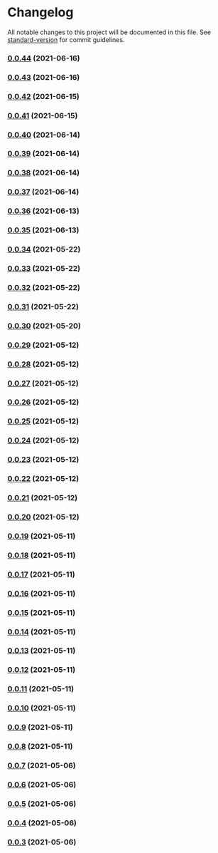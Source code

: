 # Changelog

All notable changes to this project will be documented in this file. See [standard-version](https://github.com/conventional-changelog/standard-version) for commit guidelines.

### [0.0.44](https://gitlab.com/megabyte-labs/dockerfile/ci-pipeline/updater/compare/v0.0.43...v0.0.44) (2021-06-16)

### [0.0.43](https://gitlab.com/megabyte-labs/dockerfile/ci-pipeline/updater/compare/v0.0.42...v0.0.43) (2021-06-16)

### [0.0.42](https://gitlab.com/megabyte-labs/dockerfile/ci-pipeline/updater/compare/v0.0.41...v0.0.42) (2021-06-15)

### [0.0.41](https://gitlab.com/megabyte-labs/dockerfile/ci-pipeline/updater/compare/v0.0.40...v0.0.41) (2021-06-15)

### [0.0.40](https://gitlab.com/megabyte-labs/dockerfile/ci-pipeline/updater/compare/v0.0.39...v0.0.40) (2021-06-14)

### [0.0.39](https://gitlab.com/megabyte-labs/dockerfile/ci-pipeline/updater/compare/v0.0.38...v0.0.39) (2021-06-14)

### [0.0.38](https://gitlab.com/megabyte-labs/dockerfile/ci-pipeline/updater/compare/v0.0.37...v0.0.38) (2021-06-14)

### [0.0.37](https://gitlab.com/megabyte-labs/dockerfile/ci-pipeline/updater/compare/v0.0.36...v0.0.37) (2021-06-14)

### [0.0.36](https://gitlab.com/megabyte-labs/dockerfile/ci-pipeline/updater/compare/v0.0.35...v0.0.36) (2021-06-13)

### [0.0.35](https://gitlab.com/megabyte-labs/dockerfile/ci-pipeline/updater/compare/v0.0.34...v0.0.35) (2021-06-13)

### [0.0.34](https://gitlab.com/megabyte-labs/dockerfile/ci-pipeline/updater/compare/v0.0.33...v0.0.34) (2021-05-22)

### [0.0.33](https://gitlab.com/megabyte-labs/dockerfile/ci-pipeline/updater/compare/v0.0.32...v0.0.33) (2021-05-22)

### [0.0.32](https://gitlab.com/megabyte-labs/dockerfile/ci-pipeline/updater/compare/v0.0.31...v0.0.32) (2021-05-22)

### [0.0.31](https://gitlab.com/megabyte-labs/dockerfile/ci-pipeline/updater/compare/v0.0.30...v0.0.31) (2021-05-22)

### [0.0.30](https://gitlab.com/megabyte-labs/dockerfile/ci-pipeline/updater/compare/v0.0.29...v0.0.30) (2021-05-20)

### [0.0.29](https://gitlab.com/megabyte-labs/dockerfile/ci-pipeline/updater/compare/v0.0.28...v0.0.29) (2021-05-12)

### [0.0.28](https://gitlab.com/megabyte-labs/dockerfile/ci-pipeline/updater/compare/v0.0.27...v0.0.28) (2021-05-12)

### [0.0.27](https://gitlab.com/megabyte-labs/dockerfile/ci-pipeline/updater/compare/v0.0.26...v0.0.27) (2021-05-12)

### [0.0.26](https://gitlab.com/megabyte-labs/dockerfile/ci-pipeline/updater/compare/v0.0.25...v0.0.26) (2021-05-12)

### [0.0.25](https://gitlab.com/megabyte-labs/dockerfile/ci-pipeline/updater/compare/v0.0.24...v0.0.25) (2021-05-12)

### [0.0.24](https://gitlab.com/megabyte-labs/dockerfile/ci-pipeline/updater/compare/v0.0.23...v0.0.24) (2021-05-12)

### [0.0.23](https://gitlab.com/megabyte-labs/dockerfile/ci-pipeline/updater/compare/v0.0.22...v0.0.23) (2021-05-12)

### [0.0.22](https://gitlab.com/megabyte-labs/dockerfile/ci-pipeline/updater/compare/v0.0.21...v0.0.22) (2021-05-12)

### [0.0.21](https://gitlab.com/megabyte-labs/dockerfile/ci-pipeline/updater/compare/v0.0.20...v0.0.21) (2021-05-12)

### [0.0.20](https://gitlab.com/megabyte-labs/dockerfile/ci-pipeline/updater/compare/v0.0.19...v0.0.20) (2021-05-12)

### [0.0.19](https://gitlab.com/megabyte-labs/dockerfile/ci-pipeline/updater/compare/v0.0.18...v0.0.19) (2021-05-11)

### [0.0.18](https://gitlab.com/megabyte-labs/dockerfile/ci-pipeline/updater/compare/v0.0.17...v0.0.18) (2021-05-11)

### [0.0.17](https://gitlab.com/megabyte-labs/dockerfile/ci-pipeline/updater/compare/v0.0.16...v0.0.17) (2021-05-11)

### [0.0.16](https://gitlab.com/megabyte-labs/dockerfile/ci-pipeline/updater/compare/v0.0.15...v0.0.16) (2021-05-11)

### [0.0.15](https://gitlab.com/megabyte-labs/dockerfile/ci-pipeline/updater/compare/v0.0.14...v0.0.15) (2021-05-11)

### [0.0.14](https://gitlab.com/megabyte-labs/dockerfile/ci-pipeline/updater/compare/v0.0.13...v0.0.14) (2021-05-11)

### [0.0.13](https://gitlab.com/megabyte-labs/dockerfile/ci-pipeline/updater/compare/v0.0.12...v0.0.13) (2021-05-11)

### [0.0.12](https://gitlab.com/megabyte-labs/dockerfile/ci-pipeline/updater/compare/v0.0.11...v0.0.12) (2021-05-11)

### [0.0.11](https://gitlab.com/megabyte-labs/dockerfile/ci-pipeline/updater/compare/v0.0.10...v0.0.11) (2021-05-11)

### [0.0.10](https://gitlab.com/megabyte-labs/dockerfile/ci-pipeline/updater/compare/v0.0.9...v0.0.10) (2021-05-11)

### [0.0.9](https://gitlab.com/megabyte-labs/dockerfile/ci-pipeline/updater/compare/v0.0.8...v0.0.9) (2021-05-11)

### [0.0.8](https://gitlab.com/megabyte-labs/dockerfile/ci-pipeline/updater/compare/v0.0.7...v0.0.8) (2021-05-11)

### [0.0.7](https://gitlab.com/megabyte-labs/dockerfile/ci-pipeline/updater/compare/v0.0.6...v0.0.7) (2021-05-06)

### [0.0.6](https://gitlab.com/megabyte-labs/dockerfile/ci-pipeline/updater/compare/v0.0.5...v0.0.6) (2021-05-06)

### [0.0.5](https://gitlab.com/megabyte-labs/dockerfile/ci-pipeline/updater/compare/v0.0.4...v0.0.5) (2021-05-06)

### [0.0.4](https://gitlab.com/megabyte-labs/dockerfile/ci-pipeline/updater/compare/v0.0.3...v0.0.4) (2021-05-06)

### [0.0.3](https://gitlab.com/megabyte-labs/dockerfile/ci-pipeline/updater/compare/v0.0.2...v0.0.3) (2021-05-06)
